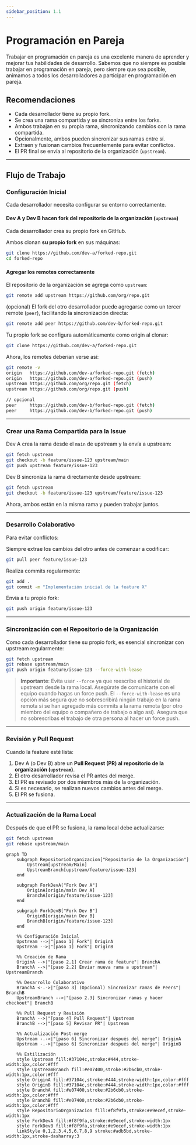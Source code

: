 ```yaml
---
sidebar_position: 1.1
---
```


# Programación en Pareja

Trabajar en programación en pareja es una excelente manera de aprender y mejorar tus habilidades de desarrollo. Sabemos que no siempre es posible trabajar en programación en pareja, pero siempre que sea posible, animamos a todos los desarrolladores a participar en programación en pareja.

## **Recomendaciones**

- Cada desarrollador tiene su propio fork.
- Se crea una rama compartida y se sincroniza entre los forks.
- Ambos trabajan en su propia rama, sincronizando cambios con la rama compartida.
- Opcionalmente, ambos pueden sincronizar sus ramas entre sí.
- Extraen y fusionan cambios frecuentemente para evitar conflictos.
- El PR final se envía al repositorio de la organización (`upstream`).

---

## Flujo de Trabajo

### Configuración Inicial
Cada desarrollador necesita configurar su entorno correctamente.

#### Dev A y Dev B hacen fork del repositorio de la organización (`upstream`)

Cada desarrollador crea su propio fork en GitHub.

Ambos clonan **su propio fork** en sus máquinas:

```bash
git clone https://github.com/dev-a/forked-repo.git
cd forked-repo
```

#### Agregar los remotes correctamente

El repositorio de la organización se agrega como `upstream`:

```bash
git remote add upstream https://github.com/org/repo.git
```
(opcional) El fork del otro desarrollador puede agregarse como un tercer remote (`peer`), facilitando la sincronización directa:

```bash
git remote add peer https://github.com/dev-b/forked-repo.git
```

Tu propio fork se configura automáticamente como origin al clonar:

```bash
git clone https://github.com/dev-a/forked-repo.git
```

Ahora, los remotes deberían verse así:

```bash
git remote -v
origin   https://github.com/dev-a/forked-repo.git (fetch)
origin   https://github.com/dev-a/forked-repo.git (push)
upstream https://github.com/org/repo.git (fetch)
upstream https://github.com/org/repo.git (push)

// opcional
peer     https://github.com/dev-b/forked-repo.git (fetch)
peer     https://github.com/dev-b/forked-repo.git (push)
```

---

### Crear una Rama Compartida para la Issue

Dev A crea la rama desde el `main` de upstream y la envía a upstream:

```bash
git fetch upstream
git checkout -b feature/issue-123 upstream/main
git push upstream feature/issue-123
```

Dev B sincroniza la rama directamente desde upstream:

```bash
git fetch upstream
git checkout -b feature/issue-123 upstream/feature/issue-123
```

Ahora, ambos están en la misma rama y pueden trabajar juntos.

---

### Desarrollo Colaborativo

Para evitar conflictos:

Siempre extrae los cambios del otro antes de comenzar a codificar:

```bash
git pull peer feature/issue-123
```

Realiza commits regularmente:

```bash
git add .
git commit -m "Implementación inicial de la feature X"
```

Envía a tu propio fork:

```bash
git push origin feature/issue-123
```

---

### Sincronización con el Repositorio de la Organización
Como cada desarrollador tiene su propio fork, es esencial sincronizar con upstream regularmente:
```bash
git fetch upstream
git rebase upstream/main
git push origin feature/issue-123 --force-with-lease
```

> **Importante**: Evita usar `--force` ya que reescribe el historial de upstream desde la rama local. Asegúrate de comunicarte con el equipo cuando hagas un force push. El `--force-with-lease` es una opción más segura que no sobrescribirá ningún trabajo en la rama remota si se han agregado más commits a la rama remota (por otro miembro del equipo o compañero de trabajo o algo así). Asegura que no sobrescribas el trabajo de otra persona al hacer un force push.

---

### Revisión y Pull Request
Cuando la feature esté lista:
1. Dev A (o Dev B) abre un **Pull Request (PR) al repositorio de la organización (`upstream`)**.
2. El otro desarrollador revisa el PR antes del merge.
3. El PR es revisado por dos miembros más de la organización.
4. Si es necesario, se realizan nuevos cambios antes del merge.
5. El PR se fusiona.
---

### Actualización de la Rama Local
Después de que el PR se fusiona, la rama local debe actualizarse:
```bash
git fetch upstream
git rebase upstream/main
```

```mermaid
graph TD
    subgraph RepositorioOrganizacion["Repositorio de la Organización"]
        Upstream[upstream/Main]
        UpstreamBranch[upstream/feature/issue-123]
    end

    subgraph ForkDevA["Fork Dev A"]
        OriginA[origin/main Dev A]
        BranchA[origin/feature/issue-123]
    end

    subgraph ForkDevB["Fork Dev B"]
        OriginB[origin/main Dev B]
        BranchB[origin/feature/issue-123]
    end

    %% Configuración Inicial
    Upstream -->|"[paso 1] Fork"| OriginA
    Upstream -->|"[paso 1] Fork"| OriginB

    %% Creación de Rama
    OriginA -->|"[paso 2.1] Crear rama de feature"| BranchA
    BranchA -->|"[paso 2.2] Enviar nueva rama a upstream"| UpstreamBranch

    %% Desarrollo Colaborativo
    BranchA <-.->|"[paso 3] (Opcional) Sincronizar ramas de Peers"| BranchB
    UpstreamBranch -->|"[paso 2.3] Sincronizar ramas y hacer checkout"| BranchB

    %% Pull Request y Revisión
    BranchA -->|"[paso 4] Pull Request"| Upstream
    BranchB -->|"[paso 5] Revisar PR"| Upstream

    %% Actualización Post-merge
    Upstream -.->|"[paso 6] Sincronizar después del merge"| OriginA
    Upstream -.->|"[paso 6] Sincronizar después del merge"| OriginB

    %% Estilización
    style Upstream fill:#37104c,stroke:#444,stroke-width:1px,color:#fff
    style UpstreamBranch fill:#e07400,stroke:#2b6cb0,stroke-width:1px,color:#fff
    style OriginA fill:#37104c,stroke:#444,stroke-width:1px,color:#fff
    style OriginB fill:#37104c,stroke:#444,stroke-width:1px,color:#fff
    style BranchA fill:#e07400,stroke:#2b6cb0,stroke-width:1px,color:#fff
    style BranchB fill:#e07400,stroke:#2b6cb0,stroke-width:1px,color:#fff
    style RepositorioOrganizacion fill:#f8f9fa,stroke:#e9ecef,stroke-width:1px
    style ForkDevA fill:#f8f9fa,stroke:#e9ecef,stroke-width:1px
    style ForkDevB fill:#f8f9fa,stroke:#e9ecef,stroke-width:1px
    linkStyle 0,1,2,3,4,5,6,7,8,9 stroke:#adb5bd,stroke-width:1px,stroke-dasharray:3
```

